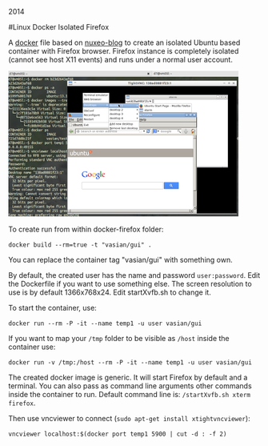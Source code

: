 2014

#Linux Docker Isolated Firefox

<!--- tags: linux docker -->

A [docker](https://www.docker.com/) file based on [nuxeo-blog](http://www.nuxeo.com/blog/development/2014/01/docker-containers-nuxeo-part-2-add-vnc-openbox/) to create an isolated Ubuntu based container with Firefox browser. Firefox instance is completely isolated (cannot see host X11 events) and runs under a normal user account.

![](r/linux-docker-firefox/docker.png)

To create run from within docker-firefox folder:

```
docker build --rm=true -t "vasian/gui" .
```

You can replace the container tag "vasian/gui" with something own.

By default, the created user has the name and password `user:password`. Edit the Dockerfile if you want to use something else. The screen resolution to use is by default 1366x768x24. Edit startXvfb.sh to change it.

To start the container, use:

```
docker run --rm -P -it --name temp1 -u user vasian/gui
```

If you want to map your `/tmp` folder to be visible as `/host` inside the container use:

```
docker run -v /tmp:/host --rm -P -it --name temp1 -u user vasian/gui
```

The created docker image is generic. It will start Firefox by default and a terminal. You can also pass as command line arguments other commands inside the container to run. Default command line is: `/startXvfb.sh xterm firefox`.

Then use vncviewer to connect (`sudo apt-get install xtightvncviewer`):

```
vncviewer localhost:$(docker port temp1 5900 | cut -d : -f 2)
```
